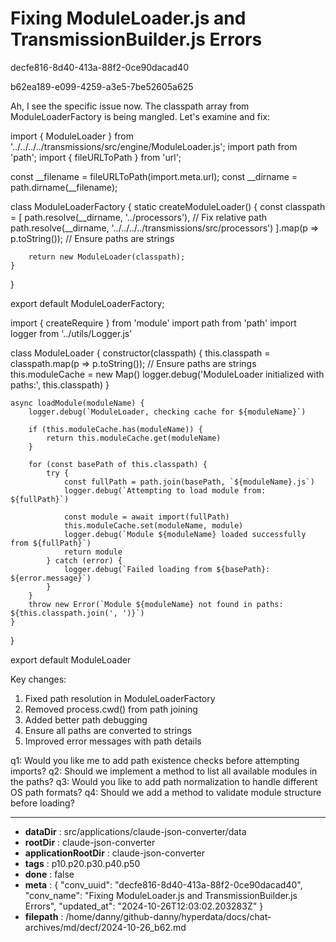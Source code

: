 # Fixing ModuleLoader.js and TransmissionBuilder.js Errors

decfe816-8d40-413a-88f2-0ce90dacad40

b62ea189-e099-4259-a3e5-7be52605a625

 Ah, I see the specific issue now. The classpath array from ModuleLoaderFactory is being mangled. Let's examine and fix:



<antArtifact identifier="module-loader-factory" type="application/vnd.ant.code" language="javascript" title="Fixed ModuleLoaderFactory">
import { ModuleLoader } from '../../../../transmissions/src/engine/ModuleLoader.js';
import path from 'path';
import { fileURLToPath } from 'url';

const __filename = fileURLToPath(import.meta.url);
const __dirname = path.dirname(__filename);

class ModuleLoaderFactory {
    static createModuleLoader() {
        const classpath = [
            path.resolve(__dirname, '../processors'),  // Fix relative path
            path.resolve(__dirname, '../../../../transmissions/src/processors')
        ].map(p => p.toString());  // Ensure paths are strings
        
        return new ModuleLoader(classpath);
    }
}

export default ModuleLoaderFactory;
</antArtifact>

<antArtifact identifier="module-loader-updated" type="application/vnd.ant.code" language="javascript" title="Fixed ModuleLoader">
import { createRequire } from 'module'
import path from 'path'
import logger from '../utils/Logger.js'

class ModuleLoader {
    constructor(classpath) {
        this.classpath = classpath.map(p => p.toString());  // Ensure paths are strings
        this.moduleCache = new Map()
        logger.debug('ModuleLoader initialized with paths:', this.classpath)
    }

    async loadModule(moduleName) {
        logger.debug(`ModuleLoader, checking cache for ${moduleName}`)

        if (this.moduleCache.has(moduleName)) {
            return this.moduleCache.get(moduleName)
        }

        for (const basePath of this.classpath) {
            try {
                const fullPath = path.join(basePath, `${moduleName}.js`)
                logger.debug(`Attempting to load module from: ${fullPath}`)
                
                const module = await import(fullPath)
                this.moduleCache.set(moduleName, module)
                logger.debug(`Module ${moduleName} loaded successfully from ${fullPath}`)
                return module
            } catch (error) {
                logger.debug(`Failed loading from ${basePath}: ${error.message}`)
            }
        }
        throw new Error(`Module ${moduleName} not found in paths: ${this.classpath.join(', ')}`)
    }
}

export default ModuleLoader
</antArtifact>

Key changes:
1. Fixed path resolution in ModuleLoaderFactory
2. Removed process.cwd() from path joining
3. Added better path debugging
4. Ensure all paths are converted to strings
5. Improved error messages with path details

q1: Would you like me to add path existence checks before attempting imports?
q2: Should we implement a method to list all available modules in the paths?
q3: Would you like to add path normalization to handle different OS path formats?
q4: Should we add a method to validate module structure before loading?

---

* **dataDir** : src/applications/claude-json-converter/data
* **rootDir** : claude-json-converter
* **applicationRootDir** : claude-json-converter
* **tags** : p10.p20.p30.p40.p50
* **done** : false
* **meta** : {
  "conv_uuid": "decfe816-8d40-413a-88f2-0ce90dacad40",
  "conv_name": "Fixing ModuleLoader.js and TransmissionBuilder.js Errors",
  "updated_at": "2024-10-26T12:03:02.203283Z"
}
* **filepath** : /home/danny/github-danny/hyperdata/docs/chat-archives/md/decf/2024-10-26_b62.md